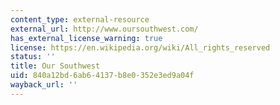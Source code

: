 ```yaml
---
content_type: external-resource
external_url: http://www.oursouthwest.com/
has_external_license_warning: true
license: https://en.wikipedia.org/wiki/All_rights_reserved
status: ''
title: Our Southwest
uid: 840a12bd-6ab6-4137-b8e0-352e3ed9a04f
wayback_url: ''
---
```

